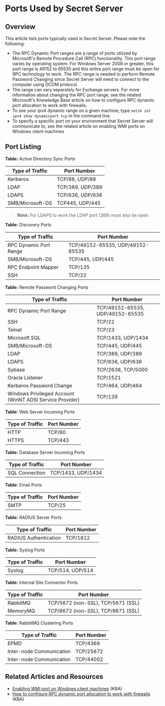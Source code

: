 [title]: # (Ports Used by Secret Server)
[tags]: # (Ports, Networking)
[priority]: #

# Ports Used by Secret Server

## Overview

This article lists ports typically used in Secret Server. Please note the following:

- The RPC Dynamic Port ranges are a range of ports utilized by Microsoft's Remote Procedure Call (RPC) functionality. This port range varies by operating system. For Windows Server 2008 or greater, this port range is 49152 to 65535 and this entire port range must be open for RPC technology to work. The RPC range is needed to perform Remote Password Changing since Secret Server will need to connect to the computer using DCOM protocol.
- The range can vary separately for Exchange servers. For more information about changing the RPC port range, see the related Microsoft's Knowledge Base article on how to configure RPC dynamic port allocation to work with firewalls.
- To see your ipv4 dynamic range on a given machine, type `netsh int ipv4 show dynamicport tcp` in the command line.
- To specify a specific port on your environment that Secret Server will communicate to, see the related article on enabling WMI ports on Windows client machines

## Port Listing

**Table:** Active Directory Sync Ports

| Type of Traffic  | Port Number      |
| ---------------- | ---------------- |
| Kerberos         | TCP/88, UDP/88   |
| LDAP             | TCP/389, UDP/389 |
| LDAPS            | TCP/636, UDP/636 |
| SMB/Microsoft-DS | TCP445, UDP/445  |

[]()

>**Note:** For LDAPS to work the LDAP port (389) must also be open.

**Table:** Discovery Ports

| Type of Traffic        | Port Number                      |
| ---------------------- | -------------------------------- |
| RPC Dynamic Port Range | TCP/49152-65535, UDP/49152-65535 |
| SMB/Microsoft-DS       | TCP/445, UDP/445                 |
| RPC Endpoint Mapper    | TCP/135                          |
| SSH                    | TCP/22                           |

[]()

**Table:** Remote Password Changing Ports

| Type of Traffic                                          | Port Number                      |
| -------------------------------------------------------- | -------------------------------- |
| RPC Dynamic Port Range                                   | TCP/49152-65535, UDP/49152-65535 |
| SSH                                                      | TCP/22                           |
| Telnet                                                   | TCP/23                           |
| Microsoft SQL                                            | TCP/1433, UDP/1434               |
| SMB/Microsoft-DS                                         | TCP/445, UDP/445                 |
| LDAP                                                     | TCP/389, UDP/389                 |
| LDAPS                                                    | TCP/636, UDP/636                 |
| Sybase                                                   | TCP/2638, TCP/5000               |
| Oracle Listener                                          | TCP/1521                         |
| Kerberos Password Change                                 | TCP/464, UDP/464                 |
| Windows Privileged Account (WinNT ADSI Service Provider) | TCP/139                          |

[]()

**Table:** Web Server Incoming Ports

| Type of Traffic | Port Number |
| --------------- | ----------- |
| HTTP            | TCP/80      |
| HTTPS           | TCP/443     |

[]()

**Table:** Database Server Incoming Ports

| Type of Traffic | Port Number        |
| --------------- | ------------------ |
| SQL Connection  | TCP/1433, UDP/1434 |

[]()

**Table:** Email Ports

| Type of Traffic | Port Number |
| --------------- | ----------- |
| SMTP            | TCP/25      |

[]()

**Table:** RADIUS Server Ports

| Type of Traffic       | Port Number |
| --------------------- | ----------- |
| RADIUS Authentication | TCP/1812    |

[]()

**Table:** Syslog Ports

| Type of Traffic | Port Number      |
| --------------- | ---------------- |
| Syslog          | TCP/514, UDP/514 |

[]()

**Table:** Internal Site Connector Ports

| Type of Traffic | Port Number                        |
| --------------- | ---------------------------------- |
| RabbitMQ        | TCP/5672 (non-SSL), TCP/5671 (SSL) |
| MemoryMQ        | TCP/8672 (non-SSL), TCP/8671 (SSL) |

[]()

**Table:** RabbitMQ Clustering Ports

| Type of Traffic                                          | Port Number                    |
| -------------------------------------------------------- | ------------------------------ |
| EPMD                                                     | TCP/4369                       |
| Inter-node Communication                                 | TCP/25672                      |
| Inter-node Communication                                 | TCP/44002                      |

[]()

## Related Articles and Resources

- [Enabling WMI port on Windows client machines](https://thycotic.force.com/support/s/article/Enabling-WMI-ports-on-Windows-client-machines) (KBA)
- [How to configure RPC dynamic port allocation to work with firewalls](https://support.microsoft.com/en-us/help/154596/how-to-configure-rpc-dynamic-port-allocation-to-work-with-firewalls) (KBA)